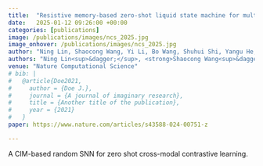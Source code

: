 ```yaml
---
title:  "Resistive memory-based zero-shot liquid state machine for multimodal event data learning"
date:   2025-01-12 09:26:00 +00:00
categories: [publications]
image: /publications/images/ncs_2025.jpg
image_onhover: /publications/images/ncs_2025.jpg
author: "Ning Lin, Shaocong Wang, Yi Li, Bo Wang, Shuhui Shi, Yangu He, Woyu Zhang, Yifei Yu, Yue Zhang, Xiaojuan Qi, Xiaoming Chen, Hao Jiang, Xumeng Zhang, Peng Lin, Xiaoxin Xu, Qi Liu, Zhongrui Wang, Dashan Shang, Ming Liu"
authors: "Ning Lin<sup>&dagger;</sup>, <strong>Shaocong Wang<sup>&dagger;</sup></strong> (co-first author), Yi Li<sup>&dagger;</sup>, Bo Wang, Shuhui Shi, Yangu He, Woyu Zhang, Yifei Yu, Yue Zhang, Xiaojuan Qi, Xiaoming Chen, Hao Jiang, Xumeng Zhang, Peng Lin, Xiaoxin Xu, Qi Liu, Zhongrui Wang*, Dashan Shang*, Ming Liu"
venue: "Nature Computational Science"
# bib: |
#   @article{Doe2021,
#     author = {Doe J.},
#     journal = {A journal of imaginary research},
#     title = {Another title of the publication},
#     year = {2021}
#   }
paper: https://www.nature.com/articles/s43588-024-00751-z

---
```

A CIM-based random SNN for zero shot cross-modal contrastive learning.
